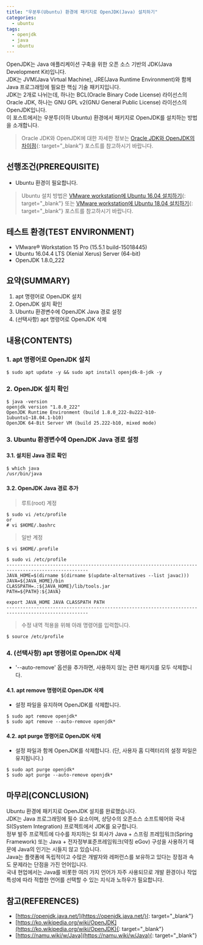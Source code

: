 ```yaml
---
title: "우분투(Ubuntu) 환경에 패키지로 OpenJDK(Java) 설치하기"
categories: 
  - ubuntu
tags: 
  - openjdk
  - java
  - ubuntu
---
```



OpenJDK는 Java 애플리케이션 구축을 위한 오픈 소스 기반의 JDK(Java Development Kit)입니다. <br />
JDK는 JVM(Java Virtual Machine), JRE(Java Runtime Environment)와 함께 Java 프로그래밍에 필요한 핵심 기술 패키지입니다. <br />
JDK는 2개로 나뉘는데, 하나는 BCL(Oracle Binary Code License) 라이선스의 Oracle JDK, 하나는 GNU GPL v2(GNU General Public License) 라이선스의 OpenJDK입니다. <br />
이 포스트에서는 우분투(이하 Ubuntu) 환경에서 패키지로 OpenJDK를 설치하는 방법을 소개합니다.


> Oracle JDK와 OpenJDK에 대한 자세한 정보는 [Oracle JDK와 OpenJDK의 차이점](https://lindarex.github.io/concepts/difference-between-oraclejdk-openjdk/){: target="\_blank"} 포스트를 참고하시기 바랍니다.


## 선행조건(PREREQUISITE)
- Ubuntu 환경이 필요합니다.

> Ubuntu 설치 방법은 [VMware workstation에 Ubuntu 16.04 설치하기](https://lindarex.github.io/ubuntu/ubuntu-1604-installation/){: target="\_blank"} 또는 [VMware workstation에 Ubuntu 18.04 설치하기](https://lindarex.github.io/ubuntu/ubuntu-1804-installation/){: target="\_blank"} 포스트를 참고하시기 바랍니다.


## 테스트 환경(TEST ENVIRONMENT)
- VMware® Workstation 15 Pro (15.5.1 build-15018445)
- Ubuntu 16.04.4 LTS (Xenial Xerus) Server (64-bit)
- OpenJDK 1.8.0_222


## 요약(SUMMARY)
1. apt 명령어로 OpenJDK 설치
2. OpenJDK 설치 확인
3. Ubuntu 환경변수에 OpenJDK Java 경로 설정
4. (선택사항) apt 명령어로 OpenJDK 삭제


## 내용(CONTENTS)
### 1. apt 명령어로 OpenJDK 설치
```shell
$ sudo apt update -y && sudo apt install openjdk-8-jdk -y
```

### 2. OpenJDK 설치 확인
```shell
$ java -version
openjdk version "1.8.0_222"
OpenJDK Runtime Environment (build 1.8.0_222-8u222-b10-1ubuntu1~18.04.1-b10)
OpenJDK 64-Bit Server VM (build 25.222-b10, mixed mode)
```

### 3. Ubuntu 환경변수에 OpenJDK Java 경로 설정
#### 3.1. 설치된 Java 경로 확인
```shell
$ which java
/usr/bin/java
```

#### 3.2. OpenJDK Java 경로 추가
> 루트(root) 계정

```shell
$ sudo vi /etc/profile
or
# vi $HOME/.bashrc
```

> 일반 계정

```shell
$ vi $HOME/.profile
```

```shell
$ sudo vi /etc/profile
----------------------------------------------------------------------------------------------------
JAVA_HOME=$(dirname $(dirname $(update-alternatives --list javac)))
JAVA=${JAVA_HOME}/bin
CLASSPATH=.:${JAVA_HOME}/lib/tools.jar
PATH=${PATH}:${JAVA}

export JAVA_HOME JAVA CLASSPATH PATH
----------------------------------------------------------------------------------------------------
```

> 수정 내역 적용을 위해 아래 명령어를 입력합니다.
```shell
$ source /etc/profile
```

### 4. (선택사항) apt 명령어로 OpenJDK 삭제
- '--auto-remove' 옵션을 추가하면, 사용하지 않는 관련 패키지를 모두 삭제합니다.

#### 4.1. apt remove 명령어로 OpenJDK 삭제
- 설정 파일을 유지하며 OpenJDK를 삭제합니다.

```shell
$ sudo apt remove openjdk*
$ sudo apt remove --auto-remove openjdk*
```

#### 4.2. apt purge 명령어로 OpenJDK 삭제
- 설정 파일과 함께 OpenJDK를 삭제합니다. (단, 사용자 홈 디렉터리의 설정 파일은 유지됩니다.)

```shell
$ sudo apt purge openjdk*
$ sudo apt purge --auto-remove openjdk*
```

## 마무리(CONCLUSION)
Ubuntu 환경에 패키지로 OpenJDK 설치를 완료했습니다. <br />
JDK는 Java 프로그래밍에 필수 요소이며, 상당수의 오픈소스 소프트웨어와 국내 SI(System Integration) 프로젝트에서 JDK를 요구합니다. <br />
정부 발주 프로젝트에 다수를 차지하는 SI 회사가 Java + 스프링 프레임워크(Spring Framework) 또는 Java + 전자정부표준프레임워크(약칭 eGov) 구성을 사용하기 때문에 Java의 인기는 시들지 않고 있습니다. <br />
Java는 플랫폼에 독립적이고 수많은 개발자와 레퍼런스를 보유하고 있다는 장점과 속도 문제라는 단점을 가진 언어입니다. <br />
국내 현업에서는 Java를 비롯한 여러 가지 언어가 자주 사용되므로 개발 환경이나 작업 특성에 따라 적합한 언어를 선택할 수 있는 지식과 노하우가 필요합니다.


## 참고(REFERENCES)
- [https://openjdk.java.net/](https://openjdk.java.net/){: target="\_blank"}
- [https://ko.wikipedia.org/wiki/OpenJDK](https://ko.wikipedia.org/wiki/OpenJDK){: target="\_blank"}
- [https://namu.wiki/w/Java](https://namu.wiki/w/Java){: target="\_blank"}

